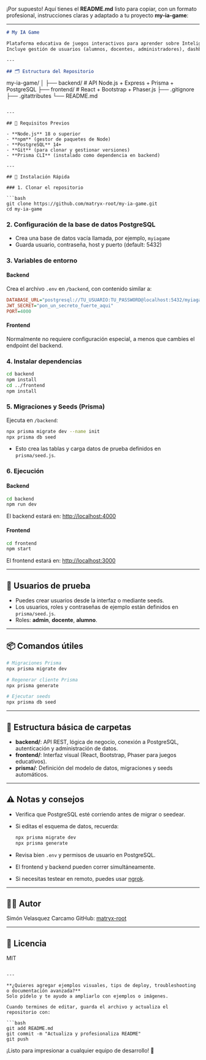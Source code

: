 ¡Por supuesto! Aquí tienes el **README.md** listo para copiar, con un formato profesional, instrucciones claras y adaptado a tu proyecto **my-ia-game**:

---

```markdown
# My IA Game

Plataforma educativa de juegos interactivos para aprender sobre Inteligencia Artificial.  
Incluye gestión de usuarios (alumnos, docentes, administradores), dashboards, mensajería interna y seguimiento de progreso gamificado.

---

## 🗂️ Estructura del Repositorio

```

my-ia-game/
│
├── backend/      # API Node.js + Express + Prisma + PostgreSQL
├── frontend/     # React + Bootstrap + Phaser.js
├── .gitignore
├── .gitattributes
└── README.md

````

---

## 🚦 Requisitos Previos

- **Node.js** 18 o superior
- **npm** (gestor de paquetes de Node)
- **PostgreSQL** 14+
- **Git** (para clonar y gestionar versiones)
- **Prisma CLI** (instalado como dependencia en backend)

---

## 🚀 Instalación Rápida

### 1. Clonar el repositorio

```bash
git clone https://github.com/matryx-root/my-ia-game.git
cd my-ia-game
````

### 2. Configuración de la base de datos PostgreSQL

* Crea una base de datos vacía llamada, por ejemplo, `myiagame`
* Guarda usuario, contraseña, host y puerto (default: 5432)

### 3. Variables de entorno

#### Backend

Crea el archivo `.env` en `/backend`, con contenido similar a:

```ini
DATABASE_URL="postgresql://TU_USUARIO:TU_PASSWORD@localhost:5432/myiagame"
JWT_SECRET="pon_un_secreto_fuerte_aqui"
PORT=4000
```

#### Frontend

Normalmente no requiere configuración especial, a menos que cambies el endpoint del backend.

### 4. Instalar dependencias

```bash
cd backend
npm install
cd ../frontend
npm install
```

### 5. Migraciones y Seeds (Prisma)

Ejecuta en `/backend`:

```bash
npx prisma migrate dev --name init
npx prisma db seed
```

* Esto crea las tablas y carga datos de prueba definidos en `prisma/seed.js`.

### 6. Ejecución

#### Backend

```bash
cd backend
npm run dev
```

El backend estará en: [http://localhost:4000](http://localhost:4000)

#### Frontend

```bash
cd frontend
npm start
```

El frontend estará en: [http://localhost:3000](http://localhost:3000)

---

## 👤 Usuarios de prueba

* Puedes crear usuarios desde la interfaz o mediante seeds.
* Los usuarios, roles y contraseñas de ejemplo están definidos en `prisma/seed.js`.
* Roles: **admin**, **docente**, **alumno**.

---

## 📦 Comandos útiles

```bash
# Migraciones Prisma
npx prisma migrate dev

# Regenerar cliente Prisma
npx prisma generate

# Ejecutar seeds
npx prisma db seed
```

---

## 🧩 Estructura básica de carpetas

* **backend/**: API REST, lógica de negocio, conexión a PostgreSQL, autenticación y administración de datos.
* **frontend/**: Interfaz visual (React, Bootstrap, Phaser para juegos educativos).
* **prisma/**: Definición del modelo de datos, migraciones y seeds automáticos.

---

## ⚠️ Notas y consejos

* Verifica que PostgreSQL esté corriendo antes de migrar o seedear.
* Si editas el esquema de datos, recuerda:

  ```bash
  npx prisma migrate dev
  npx prisma generate
  ```
* Revisa bien `.env` y permisos de usuario en PostgreSQL.
* El frontend y backend pueden correr simultáneamente.
* Si necesitas testear en remoto, puedes usar [ngrok](https://ngrok.com/).

---

## 👨‍💻 Autor

Simón Velasquez Carcamo
GitHub: [matryx-root](https://github.com/matryx-root)

---

## 📝 Licencia

MIT

````

---

**¿Quieres agregar ejemplos visuales, tips de deploy, troubleshooting o documentación avanzada?**  
Solo pídelo y te ayudo a ampliarlo con ejemplos o imágenes.

Cuando termines de editar, guarda el archivo y actualiza el repositorio con:

```bash
git add README.md
git commit -m "Actualiza y profesionaliza README"
git push
````

¡Listo para impresionar a cualquier equipo de desarrollo! 🚀
